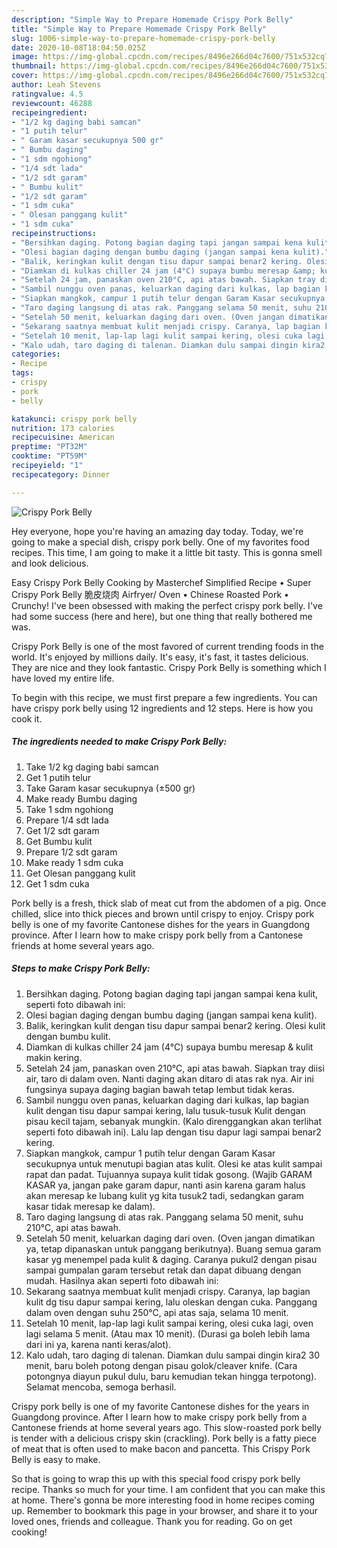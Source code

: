 ```yaml
---
description: "Simple Way to Prepare Homemade Crispy Pork Belly"
title: "Simple Way to Prepare Homemade Crispy Pork Belly"
slug: 1006-simple-way-to-prepare-homemade-crispy-pork-belly
date: 2020-10-08T18:04:50.025Z
image: https://img-global.cpcdn.com/recipes/8496e266d04c7600/751x532cq70/crispy-pork-belly-foto-resep-utama.jpg
thumbnail: https://img-global.cpcdn.com/recipes/8496e266d04c7600/751x532cq70/crispy-pork-belly-foto-resep-utama.jpg
cover: https://img-global.cpcdn.com/recipes/8496e266d04c7600/751x532cq70/crispy-pork-belly-foto-resep-utama.jpg
author: Leah Stevens
ratingvalue: 4.5
reviewcount: 46288
recipeingredient:
- "1/2 kg daging babi samcan"
- "1 putih telur"
- " Garam kasar secukupnya 500 gr"
- " Bumbu daging"
- "1 sdm ngohiong"
- "1/4 sdt lada"
- "1/2 sdt garam"
- " Bumbu kulit"
- "1/2 sdt garam"
- "1 sdm cuka"
- " Olesan panggang kulit"
- "1 sdm cuka"
recipeinstructions:
- "Bersihkan daging. Potong bagian daging tapi jangan sampai kena kulit, seperti foto dibawah ini:"
- "Olesi bagian daging dengan bumbu daging (jangan sampai kena kulit)."
- "Balik, keringkan kulit dengan tisu dapur sampai benar2 kering. Olesi kulit dengan bumbu kulit."
- "Diamkan di kulkas chiller 24 jam (4°C) supaya bumbu meresap &amp; kulit makin kering."
- "Setelah 24 jam, panaskan oven 210°C, api atas bawah. Siapkan tray diisi air, taro di dalam oven. Nanti daging akan ditaro di atas rak nya. Air ini fungsinya supaya daging bagian bawah tetap lembut tidak keras."
- "Sambil nunggu oven panas, keluarkan daging dari kulkas, lap bagian kulit dengan tisu dapur sampai kering, lalu tusuk-tusuk Kulit dengan pisau kecil tajam, sebanyak mungkin. (Kalo direnggangkan akan terlihat seperti foto dibawah ini). Lalu lap dengan tisu dapur lagi sampai benar2 kering."
- "Siapkan mangkok, campur 1 putih telur dengan Garam Kasar secukupnya untuk menutupi bagian atas kulit. Olesi ke atas kulit sampai rapat dan padat. Tujuannya supaya kulit tidak gosong. (Wajib GARAM KASAR ya, jangan pake garam dapur, nanti asin karena garam halus akan meresap ke lubang kulit yg kita tusuk2 tadi, sedangkan garam kasar tidak meresap ke dalam)."
- "Taro daging langsung di atas rak. Panggang selama 50 menit, suhu 210°C, api atas bawah."
- "Setelah 50 menit, keluarkan daging dari oven. (Oven jangan dimatikan ya, tetap dipanaskan untuk panggang berikutnya). Buang semua garam kasar yg menempel pada kulit &amp; daging. Caranya pukul2 dengan pisau sampai gumpalan garam tersebut retak dan dapat dibuang dengan mudah. Hasilnya akan seperti foto dibawah ini:"
- "Sekarang saatnya membuat kulit menjadi crispy. Caranya, lap bagian kulit dg tisu dapur sampai kering, lalu oleskan dengan cuka. Panggang dalam oven dengan suhu 250°C, api atas saja, selama 10 menit."
- "Setelah 10 menit, lap-lap lagi kulit sampai kering, olesi cuka lagi, oven lagi selama 5 menit. (Atau max 10 menit). (Durasi ga boleh lebih lama dari ini ya, karena nanti keras/alot)."
- "Kalo udah, taro daging di talenan. Diamkan dulu sampai dingin kira2 30 menit, baru boleh potong dengan pisau golok/cleaver knife. (Cara potongnya diayun pukul dulu, baru kemudian tekan hingga terpotong). Selamat mencoba, semoga berhasil."
categories:
- Recipe
tags:
- crispy
- pork
- belly

katakunci: crispy pork belly 
nutrition: 173 calories
recipecuisine: American
preptime: "PT32M"
cooktime: "PT59M"
recipeyield: "1"
recipecategory: Dinner

---
```



![Crispy Pork Belly](https://img-global.cpcdn.com/recipes/8496e266d04c7600/751x532cq70/crispy-pork-belly-foto-resep-utama.jpg)

Hey everyone, hope you're having an amazing day today. Today, we're going to make a special dish, crispy pork belly. One of my favorites food recipes. This time, I am going to make it a little bit tasty. This is gonna smell and look delicious.

Easy Crispy Pork Belly Cooking by Masterchef Simplified Recipe • Super Crispy Pork Belly 脆皮烧肉 Airfryer/ Oven • Chinese Roasted Pork • Crunchy! I&#39;ve been obsessed with making the perfect crispy pork belly. I&#39;ve had some success (here and here), but one thing that really bothered me was.

Crispy Pork Belly is one of the most favored of current trending foods in the world. It's enjoyed by millions daily. It's easy, it's fast, it tastes delicious. They are nice and they look fantastic. Crispy Pork Belly is something which I have loved my entire life.


To begin with this recipe, we must first prepare a few ingredients. You can have crispy pork belly using 12 ingredients and 12 steps. Here is how you cook it.

<!--inarticleads1-->

##### The ingredients needed to make Crispy Pork Belly:

1. Take 1/2 kg daging babi samcan
1. Get 1 putih telur
1. Take  Garam kasar secukupnya (±500 gr)
1. Make ready  Bumbu daging
1. Take 1 sdm ngohiong
1. Prepare 1/4 sdt lada
1. Get 1/2 sdt garam
1. Get  Bumbu kulit
1. Prepare 1/2 sdt garam
1. Make ready 1 sdm cuka
1. Get  Olesan panggang kulit
1. Get 1 sdm cuka


Pork belly is a fresh, thick slab of meat cut from the abdomen of a pig. Once chilled, slice into thick pieces and brown until crispy to enjoy. Crispy pork belly is one of my favorite Cantonese dishes for the years in Guangdong province. After I learn how to make crispy pork belly from a Cantonese friends at home several years ago. 

<!--inarticleads2-->

##### Steps to make Crispy Pork Belly:

1. Bersihkan daging. Potong bagian daging tapi jangan sampai kena kulit, seperti foto dibawah ini:
1. Olesi bagian daging dengan bumbu daging (jangan sampai kena kulit).
1. Balik, keringkan kulit dengan tisu dapur sampai benar2 kering. Olesi kulit dengan bumbu kulit.
1. Diamkan di kulkas chiller 24 jam (4°C) supaya bumbu meresap &amp; kulit makin kering.
1. Setelah 24 jam, panaskan oven 210°C, api atas bawah. Siapkan tray diisi air, taro di dalam oven. Nanti daging akan ditaro di atas rak nya. Air ini fungsinya supaya daging bagian bawah tetap lembut tidak keras.
1. Sambil nunggu oven panas, keluarkan daging dari kulkas, lap bagian kulit dengan tisu dapur sampai kering, lalu tusuk-tusuk Kulit dengan pisau kecil tajam, sebanyak mungkin. (Kalo direnggangkan akan terlihat seperti foto dibawah ini). Lalu lap dengan tisu dapur lagi sampai benar2 kering.
1. Siapkan mangkok, campur 1 putih telur dengan Garam Kasar secukupnya untuk menutupi bagian atas kulit. Olesi ke atas kulit sampai rapat dan padat. Tujuannya supaya kulit tidak gosong. (Wajib GARAM KASAR ya, jangan pake garam dapur, nanti asin karena garam halus akan meresap ke lubang kulit yg kita tusuk2 tadi, sedangkan garam kasar tidak meresap ke dalam).
1. Taro daging langsung di atas rak. Panggang selama 50 menit, suhu 210°C, api atas bawah.
1. Setelah 50 menit, keluarkan daging dari oven. (Oven jangan dimatikan ya, tetap dipanaskan untuk panggang berikutnya). Buang semua garam kasar yg menempel pada kulit &amp; daging. Caranya pukul2 dengan pisau sampai gumpalan garam tersebut retak dan dapat dibuang dengan mudah. Hasilnya akan seperti foto dibawah ini:
1. Sekarang saatnya membuat kulit menjadi crispy. Caranya, lap bagian kulit dg tisu dapur sampai kering, lalu oleskan dengan cuka. Panggang dalam oven dengan suhu 250°C, api atas saja, selama 10 menit.
1. Setelah 10 menit, lap-lap lagi kulit sampai kering, olesi cuka lagi, oven lagi selama 5 menit. (Atau max 10 menit). (Durasi ga boleh lebih lama dari ini ya, karena nanti keras/alot).
1. Kalo udah, taro daging di talenan. Diamkan dulu sampai dingin kira2 30 menit, baru boleh potong dengan pisau golok/cleaver knife. (Cara potongnya diayun pukul dulu, baru kemudian tekan hingga terpotong). Selamat mencoba, semoga berhasil.


Crispy pork belly is one of my favorite Cantonese dishes for the years in Guangdong province. After I learn how to make crispy pork belly from a Cantonese friends at home several years ago. This slow-roasted pork belly is tender with a delicious crispy skin (crackling). Pork belly is a fatty piece of meat that is often used to make bacon and pancetta. This Crispy Pork Belly is easy to make. 

So that is going to wrap this up with this special food crispy pork belly recipe. Thanks so much for your time. I am confident that you can make this at home. There's gonna be more interesting food in home recipes coming up. Remember to bookmark this page in your browser, and share it to your loved ones, friends and colleague. Thank you for reading. Go on get cooking!
